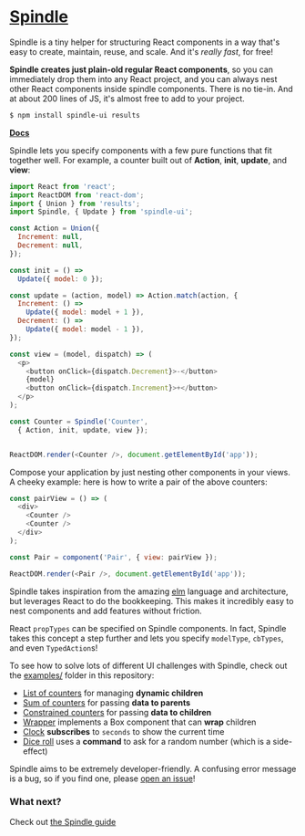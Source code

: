 # [Spindle](https://uniphil.gitbooks.io/spindle/content/)

Spindle is a tiny helper for structuring React components in a way that's easy
to create, maintain, reuse, and scale. And it's _really fast_, for free!

**Spindle creates just plain-old regular React components**, so you can
immediately drop them into any React project, and you can always nest other
React components inside spindle components. There is no tie-in. And at about 200
lines of JS, it's almost free to add to your project.

```bash
$ npm install spindle-ui results
```

**[Docs](https://uniphil.gitbooks.io/spindle/content/)**

Spindle lets you specify components with a few pure functions that fit together
well. For example, a counter built out of **Action**, **init**, **update**, and
**view**:

```js
import React from 'react';
import ReactDOM from 'react-dom';
import { Union } from 'results';
import Spindle, { Update } from 'spindle-ui';

const Action = Union({
  Increment: null,
  Decrement: null,
});

const init = () =>
  Update({ model: 0 });

const update = (action, model) => Action.match(action, {
  Increment: () =>
    Update({ model: model + 1 }),
  Decrement: () =>
    Update({ model: model - 1 }),
});

const view = (model, dispatch) => (
  <p>
    <button onClick={dispatch.Decrement}>-</button>
    {model}
    <button onClick={dispatch.Increment}>+</button>
  </p>
);

const Counter = Spindle('Counter',
  { Action, init, update, view });


ReactDOM.render(<Counter />, document.getElementById('app'));
```

Compose your application by just nesting other components in your views. A
cheeky example: here is how to write a pair of the above counters:

```js
const pairView = () => (
  <div>
    <Counter />
    <Counter />
  </div>
);

const Pair = component('Pair', { view: pairView });

ReactDOM.render(<Pair />, document.getElementById('app'));
```

Spindle takes inspiration from the amazing [elm](http://elm-lang.org/) language
and architecture, but leverages React to do the bookkeeping. This makes it
incredibly easy to nest components and add features without friction.

React `propTypes` can be specified on Spindle components. In fact, Spindle takes
this concept a step further and lets you specify `modelType`, `cbTypes`, and
even `TypedAction`s!

To see how to solve lots of different UI challenges with Spindle, check out the
[examples/](examples/) folder in this repository:

- [List of counters](examples/n-counters) for managing **dynamic children**
- [Sum of counters](examples/sum-counters) for passing **data to parents**
- [Constrained counters](examples/constrained-counters) for passing **data to
  children**
- [Wrapper](examples/wrapper) implements a Box component that can **wrap**
  children
- [Clock](examples/clock) **subscribes** to `seconds` to show the current time
- [Dice roll](examples/diceroll) uses a **command** to ask for a random number
  (which is a side-effect)

Spindle aims to be extremely developer-friendly. A confusing error message is a
bug, so if you find one, please
[open an issue](https://github.com/openride/spindle/issues/new)!

### What next?

Check out [the Spindle guide](https://uniphil.gitbooks.io/spindle/content/)
